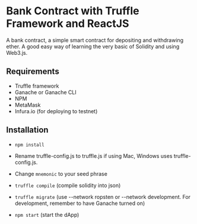 # Bank Contract with Truffle Framework and ReactJS

A bank contract, a simple smart contract for depositing and withdrawing ether. A good easy way of learning the very basic of Solidity and using Web3.js.

## Requirements
* Truffle framework
* Ganache or Ganache CLI
* NPM
* MetaMask
* Infura.io (for deploying to testnet)

## Installation
* ```npm install```

* Rename truffle-config.js to truffle.js if using Mac, Windows uses truffle-config.js.

* Change ```mnemonic``` to your seed phrase

* ```truffle compile``` (compile solidity into json)

* ```truffle migrate``` (use --network ropsten or --network development. For development, remember to have Ganache turned on)

* ```npm start``` (start the dApp)